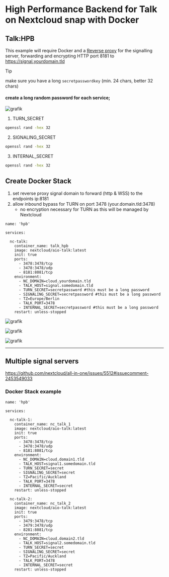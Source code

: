 # High Performance Backend for Talk on Nextcloud snap with Docker

## Talk:HPB

This example will require Docker and a [Reverse proxy](https://github.com/nextcloud-snap/nextcloud-snap/wiki/Putting-the-snap-behind-a-reverse-proxy) for the signalling server, forwarding and encrypting HTTP port 8181 to https://signal.yourdomain.tld

> [!TIP]
> make sure you have a long `secretpasswordkey` (min. 24 chars, better 32 chars)
>
>#### create a long random password for each service;
> 
>
> ![grafik](https://github.com/user-attachments/assets/ba52530d-ed98-4857-a224-fb969be28a8d)
>
>
>1. TURN_SECRET
>
>```bash
>openssl rand -hex 32
>```
>
>2. SIGNALING_SECRET  
>
>```bash
>openssl rand -hex 32
>```
>
>3.  INTERNAL_SECRET
>
>```bash
>openssl rand -hex 32
>```

## Create Docker Stack

1. set reverse proxy signal domain to forward (http & WSS) to the endpoints ip:8181
2. allow inbound bypass for TURN on port 3478 (your.domain.tld:3478) 
   - no encryption necessary for TURN as this will be managed by Nextcloud

```
name: 'hpb'

services:

  nc-talk:
    container_name: talk_hpb
    image: nextcloud/aio-talk:latest
    init: true
    ports:
      - 3478:3478/tcp
      - 3478:3478/udp
      - 8181:8081/tcp
    environment:
      - NC_DOMAIN=cloud.yourdomain.tld
      - TALK_HOST=signal.somedomain.tld
      - TURN_SECRET=secretpassword #this must be a long password
      - SIGNALING_SECRET=secretpassword #this must be a long password
      - TZ=Europe/Berlin
      - TALK_PORT=3478
      - INTERNAL_SECRET=secretpassword #this must be a long password
    restart: unless-stopped

```

![grafik](https://github.com/user-attachments/assets/b5e08e15-8ddc-42cf-bbf8-0292ca551821)

![grafik](https://github.com/user-attachments/assets/228206d8-11c7-47b8-ad02-b65f69214533)

![grafik](https://github.com/user-attachments/assets/254064a4-326f-4cdd-bc01-41298152a61e)

----

## Multiple signal servers

https://github.com/nextcloud/all-in-one/issues/5512#issuecomment-2453549033

### Docker Stack example

```
name: 'hpb'

services:

  nc-talk-1:
    container_name: nc_talk_1
    image: nextcloud/aio-talk:latest
    init: true
    ports:
      - 3478:3478/tcp
      - 3478:3478/udp
      - 8181:8081/tcp
    environment:
      - NC_DOMAIN=cloud.domain1.tld
      - TALK_HOST=signal1.somedomain.tld
      - TURN_SECRET=secret
      - SIGNALING_SECRET=secret
      - TZ=Pacific/Auckland
      - TALK_PORT=3478
      - INTERNAL_SECRET=secret
    restart: unless-stopped

  nc-talk-2:
    container_name: nc_talk_2
    image: nextcloud/aio-talk:latest
    init: true
    ports:
      - 3479:3478/tcp
      - 3479:3478/udp
      - 8281:8081/tcp
    environment:
      - NC_DOMAIN=cloud.domain2.tld
      - TALK_HOST=signal2.somedomain.tld
      - TURN_SECRET=secret
      - SIGNALING_SECRET=secret
      - TZ=Pacific/Auckland
      - TALK_PORT=3478
      - INTERNAL_SECRET=secret
    restart: unless-stopped

```
